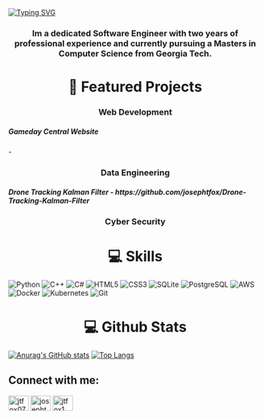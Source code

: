 [![Typing SVG](https://readme-typing-svg.demolab.com?font=Fira+Code&weight=900&size=50&pause=1000&color=1EAFFF&center=true&multiline=true&width=1000&height=100&lines=Joseph+Fox+-+Software+Engineer)](https://git.io/typing-svg)
<h3 align="center">Im a dedicated Software Engineer with two years of professional experience and currently pursuing a Masters in Computer Science from Georgia Tech.</h3>

<h1 align="center"> 🚀 Featured Projects </h1>
<h3 align="center"> Web Development </h3>
<h5> Gameday Central Website</h5>
<p> - </p>
<h3 align="center"> Data Engineering </h3>
<h5> Drone Tracking Kalman Filter - https://github.com/josephtfox/Drone-Tracking-Kalman-Filter</h5>


<h3 align="center"> Cyber Security </h3>

<h1 align="center"> 💻 Skills </h1>

![Python](https://img.shields.io/badge/Python-3776AB?style=for-the-badge&logo=python&logoColor=white)
![C++](https://img.shields.io/badge/C++-00599C?style=for-the-badge&logo=c%2B%2B&logoColor=white)
![C#](https://img.shields.io/badge/C%23-239120?style=for-the-badge&logo=c-sharp&logoColor=white)
![HTML5](https://img.shields.io/badge/HTML5-E34F26?style=for-the-badge&logo=html5&logoColor=white)
![CSS3](https://img.shields.io/badge/CSS3-1572B6?style=for-the-badge&logo=css3&logoColor=white)
![SQLite](https://img.shields.io/badge/SQLite-07405E?style=for-the-badge&logo=sqlite&logoColor=white)
![PostgreSQL](https://img.shields.io/badge/PostgreSQL-316192?style=for-the-badge&logo=postgresql&logoColor=white)
![AWS](https://img.shields.io/badge/AWS-232F3E?style=for-the-badge&logo=amazon-aws&logoColor=white)
![Docker](https://img.shields.io/badge/Docker-2496ED?style=for-the-badge&logo=docker&logoColor=white)
![Kubernetes](https://img.shields.io/badge/Kubernetes-326CE5?style=for-the-badge&logo=kubernetes&logoColor=white)
![Git](https://img.shields.io/badge/Git-F05032?style=for-the-badge&logo=git&logoColor=white)

</div>

</div>

<h1 align="center"> 💻 Github Stats </h1>

[![Anurag's GitHub stats](https://github-readme-stats.vercel.app/api?username=josephtfox&show_icons=true&theme=tokyonight)](https://github.com/anuraghazra/github-readme-stats)
[![Top Langs](https://github-readme-stats.vercel.app/api/top-langs/?username=josephtfox&show_icons=true&theme=radical)](https://github.com/anuraghazra/github-readme-stats)


<h2 align="left">Connect with me:</h2>
<p align="left">
<a href="https://twitter.com/jtfox07" target="blank"><img align="center" src="https://raw.githubusercontent.com/rahuldkjain/github-profile-readme-generator/master/src/images/icons/Social/twitter.svg" alt="jtfox07" height="30" width="40" /></a>
<a href="https://linkedin.com/in/josephtannerfox" target="blank"><img align="center" src="https://raw.githubusercontent.com/rahuldkjain/github-profile-readme-generator/master/src/images/icons/Social/linked-in-alt.svg" alt="josephtannerfox" height="30" width="40" /></a>
<a href="https://www.leetcode.com/jtfox1" target="blank"><img align="center" src="https://raw.githubusercontent.com/rahuldkjain/github-profile-readme-generator/master/src/images/icons/Social/leet-code.svg" alt="jtfox1" height="30" width="40" /></a>
</p>
